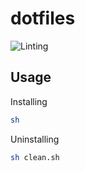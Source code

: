 # dotfiles

![Linting](https://github.com/garrettgibo/dotfiles/workflows/Linting/badge.svg)

## Usage

Installing

```sh
sh
```

Uninstalling

```sh
sh clean.sh
```

